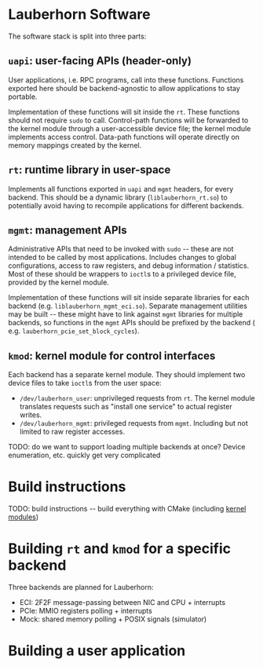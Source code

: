 # Lauberhorn Software

The software stack is split into three parts:

## `uapi`: user-facing APIs (header-only)

User applications, i.e. RPC programs, call into these functions.  Functions
exported here should be backend-agnostic to allow applications to stay
portable.

Implementation of these functions will sit inside the `rt`.  These functions
should not require `sudo` to call.  Control-path functions will be forwarded to
the kernel module through a user-accessible device file; the kernel module
implements access control.  Data-path functions will operate directly on memory
mappings created by the kernel.

## `rt`: runtime library in user-space

Implements all functions exported in `uapi` and `mgmt` headers, for every
backend.  This should be a dynamic library (`liblauberhorn_rt.so`) to
potentially avoid having to recompile applications for different backends.

## `mgmt`: management APIs

Administrative APIs that need to be invoked with `sudo` -- these are not
intended to be called by most applications.  Includes changes to global
configurations, access to raw registers, and debug information / statistics.
Most of these should be wrappers to `ioctl`s to a privileged device file,
provided by the kernel module.

Implementation of these functions will sit inside separate libraries for each
backend (e.g. `liblauberhorn_mgmt_eci.so`).  Separate management utilities may
be built -- these might have to link against `mgmt` libraries for multiple
backends, so functions in the `mgmt` APIs should be prefixed by the backend (
e.g. `lauberhorn_pcie_set_block_cycles`).

## `kmod`: kernel module for control interfaces

Each backend has a separate kernel module.  They should implement two device
files to take `ioctl`s from the user space:

- `/dev/lauberhorn_user`: unprivileged requests from `rt`.  The kernel module
  translates requests such as "install one service" to actual register writes.
- `/dev/lauberhorn_mgmt`: privileged requests from `mgmt`.  Including but not
  limited to raw register accesses.

TODO: do we want to support loading multiple backends at once?  Device
enumeration, etc. quickly get very complicated

# Build instructions

TODO: build instructions -- build everything with CMake (including [kernel
modules](https://gitlab.com/christophacham/cmake-kernel-module))

# Building `rt` and `kmod` for a specific backend

Three backends are planned for Lauberhorn:

- ECI: 2F2F message-passing between NIC and CPU + interrupts
- PCIe: MMIO registers polling + interrupts
- Mock: shared memory polling + POSIX signals (simulator)

# Building a user application

